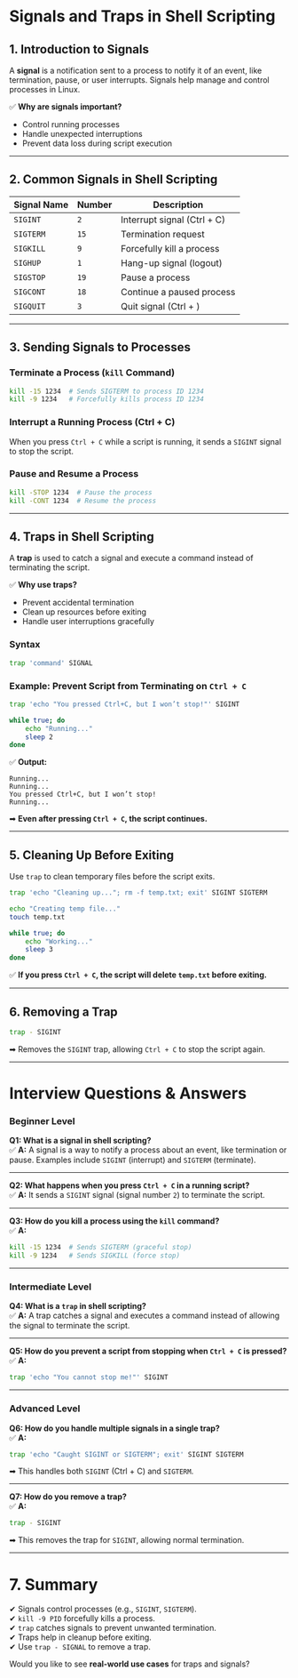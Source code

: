 # **Signals and Traps in Shell Scripting**  

## **1. Introduction to Signals**  
A **signal** is a notification sent to a process to notify it of an event, like termination, pause, or user interrupts. Signals help manage and control processes in Linux.  

✅ **Why are signals important?**  
- Control running processes  
- Handle unexpected interruptions  
- Prevent data loss during script execution  

---

## **2. Common Signals in Shell Scripting**  

| **Signal Name** | **Number** | **Description** |
|---------------|----------|----------------|
| `SIGINT` | `2` | Interrupt signal (Ctrl + C) |
| `SIGTERM` | `15` | Termination request |
| `SIGKILL` | `9` | Forcefully kill a process |
| `SIGHUP` | `1` | Hang-up signal (logout) |
| `SIGSTOP` | `19` | Pause a process |
| `SIGCONT` | `18` | Continue a paused process |
| `SIGQUIT` | `3` | Quit signal (Ctrl + \) |

---

## **3. Sending Signals to Processes**  

### **Terminate a Process (`kill` Command)**  
```bash
kill -15 1234  # Sends SIGTERM to process ID 1234
kill -9 1234   # Forcefully kills process ID 1234
```

### **Interrupt a Running Process (Ctrl + C)**
When you press `Ctrl + C` while a script is running, it sends a `SIGINT` signal to stop the script.

### **Pause and Resume a Process**
```bash
kill -STOP 1234  # Pause the process
kill -CONT 1234  # Resume the process
```

---

## **4. Traps in Shell Scripting**  

A **trap** is used to catch a signal and execute a command instead of terminating the script.  

✅ **Why use traps?**  
- Prevent accidental termination  
- Clean up resources before exiting  
- Handle user interruptions gracefully  

### **Syntax**  
```bash
trap 'command' SIGNAL
```

### **Example: Prevent Script from Terminating on `Ctrl + C`**  
```bash
trap 'echo "You pressed Ctrl+C, but I won’t stop!"' SIGINT

while true; do
    echo "Running..."
    sleep 2
done
```
✅ **Output:**  
```
Running...
Running...
You pressed Ctrl+C, but I won’t stop!
Running...
```
➡ **Even after pressing `Ctrl + C`, the script continues.**  

---

## **5. Cleaning Up Before Exiting**  
Use `trap` to clean temporary files before the script exits.  

```bash
trap 'echo "Cleaning up..."; rm -f temp.txt; exit' SIGINT SIGTERM

echo "Creating temp file..."
touch temp.txt

while true; do
    echo "Working..."
    sleep 3
done
```
✅ **If you press `Ctrl + C`, the script will delete `temp.txt` before exiting.**  

---

## **6. Removing a Trap**  
```bash
trap - SIGINT
```
➡ Removes the `SIGINT` trap, allowing `Ctrl + C` to stop the script again.  

---

# **Interview Questions & Answers**  

### **Beginner Level**  

**Q1: What is a signal in shell scripting?**  
✅ **A:** A signal is a way to notify a process about an event, like termination or pause. Examples include `SIGINT` (interrupt) and `SIGTERM` (terminate).  

---

**Q2: What happens when you press `Ctrl + C` in a running script?**  
✅ **A:** It sends a `SIGINT` signal (signal number `2`) to terminate the script.  

---

**Q3: How do you kill a process using the `kill` command?**  
✅ **A:**  
```bash
kill -15 1234  # Sends SIGTERM (graceful stop)
kill -9 1234   # Sends SIGKILL (force stop)
```

---

### **Intermediate Level**  

**Q4: What is a `trap` in shell scripting?**  
✅ **A:** A trap catches a signal and executes a command instead of allowing the signal to terminate the script.  

---

**Q5: How do you prevent a script from stopping when `Ctrl + C` is pressed?**  
✅ **A:**  
```bash
trap 'echo "You cannot stop me!"' SIGINT
```

---

### **Advanced Level**  

**Q6: How do you handle multiple signals in a single trap?**  
✅ **A:**  
```bash
trap 'echo "Caught SIGINT or SIGTERM"; exit' SIGINT SIGTERM
```
➡ This handles both `SIGINT` (Ctrl + C) and `SIGTERM`.  

---

**Q7: How do you remove a trap?**  
✅ **A:**  
```bash
trap - SIGINT
```
➡ This removes the trap for `SIGINT`, allowing normal termination.  

---

# **7. Summary**  
✔ Signals control processes (e.g., `SIGINT`, `SIGTERM`).  
✔ `kill -9 PID` forcefully kills a process.  
✔ `trap` catches signals to prevent unwanted termination.  
✔ Traps help in cleanup before exiting.  
✔ Use `trap - SIGNAL` to remove a trap.  

Would you like to see **real-world use cases** for traps and signals?
